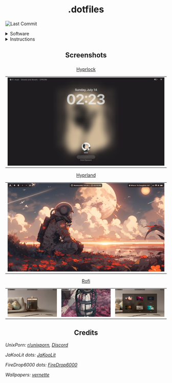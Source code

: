 <div align="center">
  <h1>.dotfiles</h1>
</div>

![Last Commit](https://img.shields.io/github/last-commit/keyywyd/arch-stuffs)

<details>
  <summary>Software</summary>

 - **Display Manager:** [ly](https://github.com/fairyglade/ly)
 - **WM:** Hyprland
 - **Fonts:** [San Francisco](https://github.com/thelioncape/San-Francisco-family) (Pro, Mono)
 - **Cursor:** [McMojave](https://github.com/OtaK/McMojave-hyprcursor/)
 - **Launcher:** Rofi
 - **Bar:** Waybar
 - **Notifications:** Dunst
 - **LockScreen:** Hyprlock
 - **Idle Daemon:** Hypridle
 - **Terminal:** Kitty
 - **Wallpaper Daemon:** Swww

<blockquote>
  <b>Note:</b> For a list of dependencies, see <a href="https://github.com/KeyyWYD/arch-stuffs/blob/main/setup.sh"><code>setup.sh</code></a>
</blockquote>
</details>

<details>
  <summary>Instructions</summary>

  <div align="left">
    <h3>Install Steps</h3>
  </div>
  
- Using [`Stow`](https://archlinux.org/packages/extra/any/stow/) (Recommended)
<blockquote>
  <b>Note:</b> Backup or remove all existing configs, otherwise stow will fail to create symlinks.
</blockquote>

```sh
git clone https://github.com/KeyyWYD/arch-stuffs $HOME/.dotfiles
cd $HOME/.dotfiles
git submodule init && git submodule update --recursive
stow .
```

- Manually
```sh
git clone https://github.com/KeyyWYD/arch-stuffs .dotfiles
cd .dotfiles
git submodule init && git submodule update --recursive
cp -r .config/* $HOME/.config
cp -r .local/* $HOME/.local
cp -r .zsh $HOME
cp -r .zshrc $HOME
```

<div align="left">
  <h3>Updating</h3>
</div>

```sh
cd $HOME/.dotfiles
git pull
stow --adopt .
```

<details>
  <summary>Keybinds</summary>
  <div align="center">
    <h2>Keybinds</h2>
 
| Keys | Action |
| :--- | :--- |
| <kbd>Super</kbd> + <kbd>Return</kbd> | Open Terminal |
| <kbd>Super</kbd> + <kbd>Q</kbd> | Kill Process |
| <kbd>Super</kbd> + <kbd>Ctrl</kbd>+ <kbd>Q</kbd> | Lock Screen |
| <kbd>Super</kbd> + <kbd>Shift</kbd> + <kbd>Q</kbd> | Log Out |
| <kbd>Super</kbd> + <kbd>F</kbd> | Open File Manager |
| <kbd>Super</kbd> + <kbd>Tab</kbd> | Toggle Floating Mode for Windows |
| <kbd>Super</kbd> + <kbd>Space</kbd> | Open App Menu |
| <kbd>Super</kbd> + <kbd>Shift</kbd> + <kbd>W</kbd> | Update Wallpaper |
| <kbd>Super</kbd> + <kbd>Shift</kbd> + <kbd>F</kbd> | Toggle Fullscreen mode for Windows |
| <kbd>Super</kbd> + <kbd>←</kbd><kbd>→</kbd><kbd>↑</kbd><kbd>↓</kbd> | Move Window Focus |
| <kbd>Super</kbd> + <kbd>Ctrl</kbd> + <kbd>←</kbd><kbd>→</kbd><kbd>↑</kbd><kbd>↓</kbd> | Move Window |
| <kbd>Super</kbd> + <kbd>Shift</kbd> + <kbd>←</kbd><kbd>→</kbd><kbd>↑</kbd><kbd>↓</kbd> | Resize Window |
| <kbd>Super</kbd> + <kbd>[0-9]</kbd> | Switch Workspaces |
| <kbd>Super</kbd> + <kbd>Shift</kbd> + <kbd>[0-9]</kbd> | Move Focused Window to Other Workspace | 

  </details>
</details>

<div align="center">
  <h2>Screenshots</h2>
  <h3></h3>
</div>

<div align="center">
  <table>
    <tr><a href="https://github.com/hyprwm/hyprlock">Hyprlock</a></tr><tr><td>
    <img src="https://raw.githubusercontent.com/KeyyWYD/arch-stuffs/main/assets/img/lock.png"/></td></tr>
  </table>
</div>

<div align="center">
  <table>
    <tr><a href="https://hyprland.org">Hyprland</a></tr><tr><td>
    <img src="https://raw.githubusercontent.com/KeyyWYD/arch-stuffs/main/assets/img/home.png"/></td></tr>
  </table>
</div>

<div align="center">
  <table>
    <tr><a href="https://github.com/lbonn/rofi">Rofi</a></tr><tr><td>
    <img src="https://raw.githubusercontent.com/KeyyWYD/arch-stuffs/main/assets/img/rofi-1.png"/></td><td>
    <img src="https://raw.githubusercontent.com/KeyyWYD/arch-stuffs/main/assets/img/rofi-2.png"/></td><td>
    <img src="https://raw.githubusercontent.com/KeyyWYD/arch-stuffs/main/assets/img/rofi-3.png"/></td></tr>
  </table>
</div>

<div align="center">
  <h2>Credits</h2>
</div>

_UnixPorn: [r/unixporn](https://www.reddit.com/r/unixporn/), [Discord](https://discord.gg/TnJ4h5K)_

_JaKooLit dots: [JaKooLit](https://github.com/JaKooLit/Hyprland-Dots)_

_FireDrop6000 dots: [FireDrop6000](https://github.com/FireDrop6000/hyprland-mydots)_

_Wallpapers: [vernette](https://github.com/vernette/wallpapers)_
